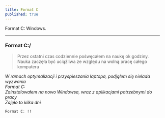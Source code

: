 ```yaml
---
title: Format C
published: true
---
```


Format C: Windows.
* * * 
### [](#header-5) Format C:/

>Przez ostatni czas codziennie pośwęcałem na naukę ok godziny. Nauka zaczęła być uciążliwa ze względu na wolną pracę całego komputera

_W ramach optymalizacji i przyspieszania laptopa, podjąłem się nielada wyzwania_ <br>
_Format C:_<br>
_Zainstalowałem na nowo Windowsa, wraz z aplikacjami potrzebnymi do pracy_<br>
_Zajęło to kilka dni_



``
Format C: !!
``

